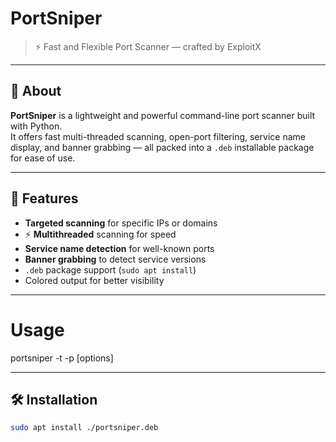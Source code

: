 # PortSniper

> ⚡ Fast and Flexible Port Scanner — crafted by ExploitX



---

## 🔎 About

**PortSniper** is a lightweight and powerful command-line port scanner built with Python.  
It offers fast multi-threaded scanning, open-port filtering, service name display, and banner grabbing — all packed into a `.deb` installable package for ease of use.

---

## 🚀 Features

-  **Targeted scanning** for specific IPs or domains  
- ⚡ **Multithreaded** scanning for speed  
-  **Service name detection** for well-known ports  
-  **Banner grabbing** to detect service versions  
-  `.deb` package support (`sudo apt install`)  
-  Colored output for better visibility

---

# Usage

portsniper -t <target> -p <port-range> [options]

---

## 🛠️ Installation

```bash
sudo apt install ./portsniper.deb
